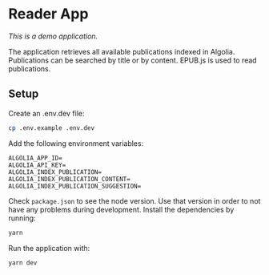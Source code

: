 # Reader App

_This is a demo application._

The application retrieves all available publications indexed in Algolia. Publications can be searched by title or by content. EPUB.js is used to read publications.

## Setup

Create an .env.dev file:

```sh
cp .env.example .env.dev
```

Add the following environment variables:

```
ALGOLIA_APP_ID=
ALGOLIA_API_KEY=
ALGOLIA_INDEX_PUBLICATION=
ALGOLIA_INDEX_PUBLICATION_CONTENT=
ALGOLIA_INDEX_PUBLICATION_SUGGESTION=
```

Check `package.json` to see the node version. Use that version in order to not have any problems during development. Install the dependencies by running:

```sh
yarn
```

Run the application with:

```sh
yarn dev
```
